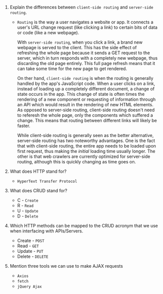 1.  Explain the differences between `client-side routing` and `server-side routing`.

    * `Routing` is the way a user navigates a website or app. It connects a user's URL change request (like clicking a link) to certain bits of data or code (like a new webpage).
    
        With `server-side routing`, when you click a link, a brand new webpage is served to the client. This has the side effect of refreshing the whole page because it sends a GET request to the server, which in turn responds with a completely new webpage, thus discarding the old page entirely. This full page refresh means that it can take some time for the new page to get rendered.
        
        On ther hand, `client-side routing` is when the routing is generally handled by the app's JavaScript code. When a user clicks on a link, instead of loading up a completely different document, a change of state occurs in the app. This change of state is often times the rendering of a new component or requesting of information through an API which would result in the rendering of new HTML elements. As opposed to server-side routing, client-side routing doesn't need to referesh the whole page, only the components which suffered a change. This means that routing between different links will likely be faster.
        
        While client-side routing is generally seen as the better alternative, server-side routing has two noteworthy advantages. One is the fact that with client-side routing, the entire app needs to be loaded upon first request, thus making the *initial* loading time usually longer. The other is that web crawlers are currently optimized for server-side routing, although this is quickly changing as time goes on.

2.  What does HTTP stand for?
    * `HyperText Transfer Protocol`

3.  What does CRUD stand for?
    * C - `Create`
    * R - `Read`
    * U - `Update`
    * D - `Delete`

4.  Which HTTP methods can be mapped to the CRUD acronym that we use when interfacing with APIs/Servers.
    * Create - `POST`
    * Read - `GET`
    * Update - `PUT`
    * Delete - `DELETE`

5.  Mention three tools we can use to make AJAX requests
    * `Axios`
    * `fetch`
    * `jQuery Ajax`
